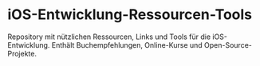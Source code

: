 # iOS-Entwicklung-Ressourcen-Tools
Repository mit nützlichen Ressourcen, Links und Tools für die iOS-Entwicklung. Enthält Buchempfehlungen, Online-Kurse und Open-Source-Projekte.
